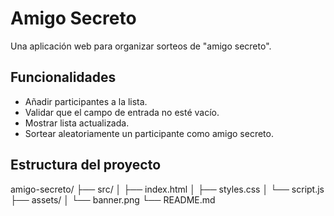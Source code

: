 # Amigo Secreto

Una aplicación web para organizar sorteos de "amigo secreto".

## Funcionalidades

- Añadir participantes a la lista.
- Validar que el campo de entrada no esté vacío.
- Mostrar lista actualizada.
- Sortear aleatoriamente un participante como amigo secreto.

## Estructura del proyecto

amigo-secreto/
├── src/
│ ├── index.html
│ ├── styles.css
│ └── script.js
├── assets/
│ └── banner.png
└── README.md


